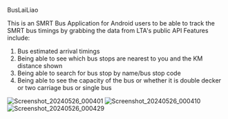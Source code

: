 BusLaiLiao

This is an SMRT Bus Application for Android users to be able to track the SMRT bus timings by grabbing the data from LTA's public API
Features include:
1. Bus estimated arrival timings
2. Being able to see which bus stops are nearest to you and the KM distance shown
3. Being able to search for bus stop by name/bus stop code
4. Being able to see the capacity of the bus or whether it is double decker or two carriage bus or single bus

![Screenshot_20240526_000401](https://github.com/joelljq/buslailiao/assets/114987148/6eadd39e-f868-4863-adb4-7da8f0b74ae2) ![Screenshot_20240526_000410](https://github.com/joelljq/buslailiao/assets/114987148/e8b18a80-821b-4724-a6d0-8712b591dd78) ![Screenshot_20240526_000429](https://github.com/joelljq/buslailiao/assets/114987148/b7ac14d7-869c-493e-a4f9-5b4cc5b2c472)


